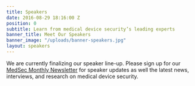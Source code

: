 ```yaml
---
title: Speakers
date: 2016-08-29 18:16:00 Z
position: 0
subtitle: Learn from medical device security’s leading experts
banner_title: Meet Our Speakers
banner_image: "/uploads/banner-speakers.jpg"
layout: speakers
---
```


<div class="alert alert-warning" role="alert">We are currently finalizing our speaker line-up. Please sign up for our <a href="#">MedSec Monthly Newsletter</a> for speaker updates as well the latest news, interviews, and research on medical device security.</div>

